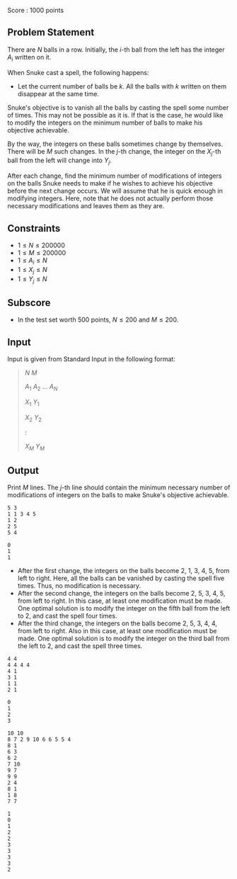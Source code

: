 Score : $1000$ points

## Problem Statement

There are $N$ balls in a row.
Initially, the $i$-th ball from the left has the integer $A_i$ written on it.

When Snuke cast a spell, the following happens:

- Let the current number of balls be $k$. All the balls with $k$ written on them disappear at the same time.

Snuke's objective is to vanish all the balls by casting the spell some number of times.
This may not be possible as it is. If that is the case, he would like to modify the integers on the minimum number of balls to make his objective achievable.

By the way, the integers on these balls sometimes change by themselves.
There will be $M$ such changes. In the $j$-th change, the integer on the $X_j$-th ball from the left will change into $Y_j$.

After each change, find the minimum number of modifications of integers on the balls Snuke needs to make if he wishes to achieve his objective before the next change occurs. We will assume that he is quick enough in modifying integers. Here, note that he does not actually perform those necessary modifications and leaves them as they are.

## Constraints

- $1 \leq N \leq 200000$
- $1 \leq M \leq 200000$
- $1 \leq A_i \leq N$
- $1 \leq X_j \leq N$
- $1 \leq Y_j \leq N$

## Subscore

- In the test set worth $500$ points, $N \leq 200$ and $M \leq 200$.

## Input

Input is given from Standard Input in the following format:

> $N$ $M$
> 
> $A_1$ $A_2$ ... $A_N$
> 
> $X_1$ $Y_1$
> 
> $X_2$ $Y_2$
> 
> :
> 
> $X_M$ $Y_M$

## Output

Print $M$ lines.
The $j$-th line should contain the minimum necessary number of modifications of integers on the balls to make Snuke's objective achievable.

```input1
5 3
1 1 3 4 5
1 2
2 5
5 4
```

```output1
0
1
1
```

- After the first change, the integers on the balls become $2$, $1$, $3$, $4$, $5$, from left to right. Here, all the balls can be vanished by casting the spell five times. Thus, no modification is necessary.
- After the second change, the integers on the balls become $2$, $5$, $3$, $4$, $5$, from left to right. In this case, at least one modification must be made. One optimal solution is to modify the integer on the fifth ball from the left to $2$, and cast the spell four times.
- After the third change, the integers on the balls become $2$, $5$, $3$, $4$, $4$, from left to right. Also in this case, at least one modification must be made. One optimal solution is to modify the integer on the third ball from the left to $2$, and cast the spell three times.

```input2
4 4
4 4 4 4
4 1
3 1
1 1
2 1
```

```output2
0
1
2
3
```

```input3
10 10
8 7 2 9 10 6 6 5 5 4
8 1
6 3
6 2
7 10
9 7
9 9
2 4
8 1
1 8
7 7
```

```output3
1
0
1
2
2
3
3
3
3
2
```